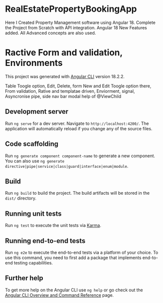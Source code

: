 # RealEstatePropertyBookingApp

Here I Created Property Management software using Angular 18. Complete the Project from Scratch with API integration.
Angular 18 New Features added.
All Advanced concepts are also used.

# Ractive Form and validation, Environments

This project was generated with [Angular CLI](https://github.com/angular/angular-cli) version 18.2.2.

Table Toogle option, Edit, Delete, form New and Edit Toogle option there, From validation, Rative and templatae driven, Enviorment, signal, Asyncronise pipe, side nav bar
modal help of @ViewChild

## Development server

Run `ng serve` for a dev server. Navigate to `http://localhost:4200/`. The application will automatically reload if you change any of the source files.

## Code scaffolding

Run `ng generate component component-name` to generate a new component. You can also use `ng generate directive|pipe|service|class|guard|interface|enum|module`.

## Build

Run `ng build` to build the project. The build artifacts will be stored in the `dist/` directory.

## Running unit tests

Run `ng test` to execute the unit tests via [Karma](https://karma-runner.github.io).

## Running end-to-end tests

Run `ng e2e` to execute the end-to-end tests via a platform of your choice. To use this command, you need to first add a package that implements end-to-end testing capabilities.

## Further help

To get more help on the Angular CLI use `ng help` or go check out the [Angular CLI Overview and Command Reference](https://angular.dev/tools/cli) page.
